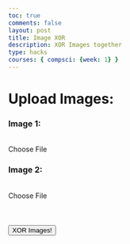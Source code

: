 ```yaml
---
toc: true
comments: false
layout: post
title: Image XOR
description: XOR Images together
type: hacks
courses: { compsci: {week: 1} }
---
```


<head>
<style>
input[type="file"] {
    display: none;
}
</style>
</head>
<h1><strong>Upload Images:</strong></h1>
<h3>Image 1:</h3>
<br>
<label for="imageInput" class="button-54">
    Choose File
</label>
<h3>Image 2:</h3>
<br>
<input type="file" id="imageInput" accept="image/*">
<label for="imageInput2" class="button-54">
    Choose File
</label>
<br><br><br><br>
<input type="file" id="imageInput2" accept="image/*">
<button id="andButton" class='button-54 task-button'>XOR Images!</button>
<canvas id="canvas"></canvas>
<script src="../../../assets/js/xor.js" type="text/javascript"></script>